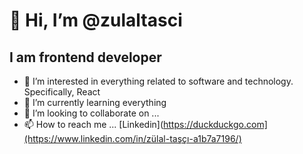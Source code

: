# 👋 Hi, I’m @zulaltasci
## I am frontend developer
- 👀 I’m interested in everything related to software and technology. Specifically, React
- 🌱 I’m currently learning everything 
- 💞️ I’m looking to collaborate on ...
- 📫 How to reach me ... [Linkedin](https://duckduckgo.com](https://www.linkedin.com/in/zülal-taşçı-a1b7a7196/)

<!---
zulaltasci/zulaltasci is a ✨ special ✨ repository because its `README.md` (this file) appears on your GitHub profile.
You can click the Preview link to take a look at your changes.
--->
